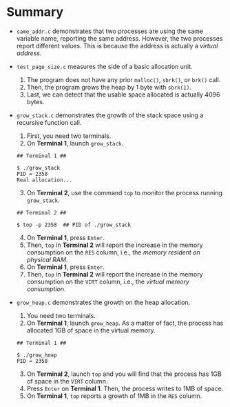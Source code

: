 # Summary

- `same_addr.c` demonstrates that two processes are using the same variable name, reporting the same address. However, the two processes report different values. This is because the address is actually a *virtual address*.

- `test_page_size.c` measures the side of a basic allocation unit.

  1. The program does not have any prior `malloc()`, `sbrk()`, or `brk()` call.
  2. Then, the program grows the heap by 1 byte with `sbrk(1)`.
  3. Last, we can detect that the usable space allocated is actually 4096 bytes.

- `grow_stack.c` demonstrates the growth of the stack space using a recursive function call.

  1. First, you need two terminals.
  2. On **Terminal 1**, launch `grow_stack`.
    ```
    ## Terminal 1 ##

    $ ./grow_stack
    PID = 2358
    Real allocation...
    ```
  3. On **Terminal 2**, use the command `top` to monitor the process running `grow_stack`.
    ```
    ## Terminal 2 ##

    $ top -p 2358  ## PID of ./grow_stack
    ```
  4. On **Terminal 1**, press `Enter`.
  5. Then, `top` in **Terminal 2** will report the increase in the memory consumption on the `RES` column, i.e., the *memory resident on physical RAM*.
  6. On **Terminal 1**, press `Enter`.
  7. Then, `top` in **Terminal 2** will report the increase in the memory consumption on the `VIRT` column, i.e., the *virtual memory consumption*.

- ``grow_heap.c`` demonstrates the growth on the heap allocation.

  1. You need two terminals.
  2. On **Terminal 1**, launch `grow_heap`. As a matter of fact, the process has allocated 1GB of space in the virtual memory.

    ```
    ## Terminal 1 ##

    $ ./grow_heap
    PID = 2358
    ```
  3. On **Terminal 2**, launch `top` and you will find that the process has 1GB of space in the `VIRT` column.
  4. Press `Enter` on **Terminal 1**. Then, the process writes to 1MB of space.
  5. On **Terminal 1**, `top` reports a growth of 1MB in the `RES` column.
